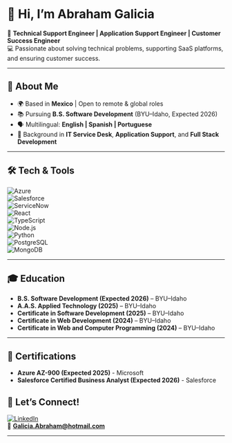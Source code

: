# 👋 Hi, I’m Abraham Galicia  

🎯 **Technical Support Engineer | Application Support Engineer | Customer Success Engineer**  
💻 Passionate about solving technical problems, supporting SaaS platforms, and ensuring customer success.  

---

## 🚀 About Me  
- 🌍 Based in **Mexico** | Open to remote & global roles  
- 📚 Pursuing **B.S. Software Development** (BYU–Idaho, Expected 2026)  
- 🗣️ Multilingual: **English | Spanish | Portuguese**  
- 🔧 Background in **IT Service Desk**, **Application Support**, and **Full Stack Development**  

---

## 🛠️ Tech & Tools  

![Azure](https://img.shields.io/badge/Azure-0078D4?style=flat&logo=microsoft-azure&logoColor=white)  
![Salesforce](https://img.shields.io/badge/Salesforce-00A1E0?style=flat&logo=salesforce&logoColor=white)  
![ServiceNow](https://img.shields.io/badge/ServiceNow-13A564?style=flat&logo=servicenow&logoColor=white)  
![React](https://img.shields.io/badge/React-20232A?style=flat&logo=react&logoColor=61DAFB)  
![TypeScript](https://img.shields.io/badge/TypeScript-007ACC?style=flat&logo=typescript&logoColor=white)  
![Node.js](https://img.shields.io/badge/Node.js-43853D?style=flat&logo=node.js&logoColor=white)  
![Python](https://img.shields.io/badge/Python-3776AB?style=flat&logo=python&logoColor=white)  
![PostgreSQL](https://img.shields.io/badge/PostgreSQL-316192?style=flat&logo=postgresql&logoColor=white)  
![MongoDB](https://img.shields.io/badge/MongoDB-4EA94B?style=flat&logo=mongodb&logoColor=white)  

---

## 🎓 Education  
- **B.S. Software Development (Expected 2026)** – BYU–Idaho  
- **A.A.S. Applied Technology (2025)** – BYU–Idaho  
- **Certificate in Software Development (2025)** – BYU–Idaho
- **Certificate in Web Development (2024)** – BYU–Idaho
- **Certificate in Web and Computer Programming (2024)** – BYU–Idaho    

---

## 🏅 Certifications  
- **Azure AZ-900 (Expected 2025)** - Microsoft
- **Salesforce Certified Business Analyst (Expected 2026)** - Salesforce
   


## 🌟 Let’s Connect!  
[![LinkedIn](https://img.shields.io/badge/LinkedIn-blue?style=flat&logo=linkedin)](https://www.linkedin.com/in/josue-a-galicia)  
📧 **Galicia.Abraham@hotmail.com**  

---

